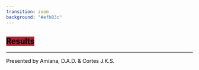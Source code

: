 ```yaml
---
transition: zoom
background: "#efb83c"
---
```


## <mark style="background-color: #ab2333!important"> Results </mark>

___

<div style="color:black">
    Presented by Amiana, D.A.D. & Cortes J.K.S.
</div>